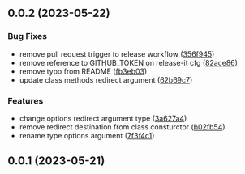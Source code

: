 
## 0.0.2 (2023-05-22)

### Bug Fixes

* remove pull request trigger to release workflow ([356f945](https://github.com/llapenna/next-auth-protection/commit/356f94527294f7b5304a501db6a4cdc64932eeee))
* remove reference to GITHUB_TOKEN on release-it cfg ([82ace86](https://github.com/llapenna/next-auth-protection/commit/82ace8663247b78c0a8d0267310bb323d60ca2e2))
* remove typo from README ([fb3eb03](https://github.com/llapenna/next-auth-protection/commit/fb3eb03036d13b2e652359a395a2edfeed6aad92))
* update class methods redirect argument ([62b69c7](https://github.com/llapenna/next-auth-protection/commit/62b69c7a509c5536d1bd5d6edf8f4df7ff490c75))

### Features

* change options redirect argument type ([3a627a4](https://github.com/llapenna/next-auth-protection/commit/3a627a46570b491bacafefbceaf3a81d92dcfd92))
* remove redirect destination from class consturctor ([b02fb54](https://github.com/llapenna/next-auth-protection/commit/b02fb5406b12ef695d774c1086dc264e9609d905))
* rename type options argument ([7f3f4c1](https://github.com/llapenna/next-auth-protection/commit/7f3f4c1bd0139023aa887d0fa0ede30a4495d61e))

## 0.0.1 (2023-05-21)
